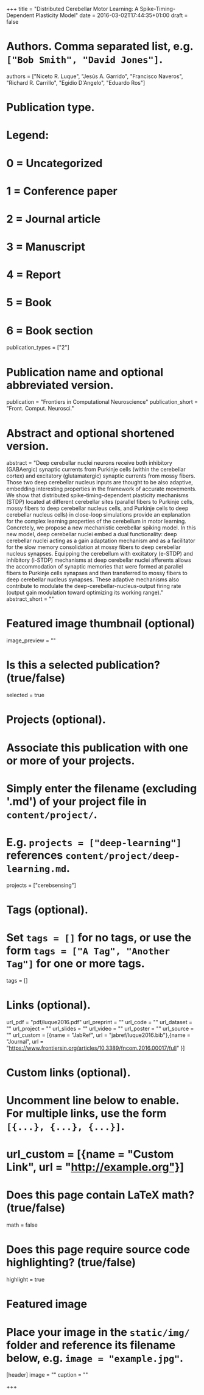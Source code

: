 +++
title = "Distributed Cerebellar Motor Learning: A Spike-Timing-Dependent Plasticity Model"
date = 2016-03-02T17:44:35+01:00
draft = false

# Authors. Comma separated list, e.g. `["Bob Smith", "David Jones"]`.
authors = ["Niceto R. Luque", "Jesús A. Garrido", "Francisco Naveros", "Richard R. Carrillo", "Egidio D'Angelo", "Eduardo Ros"]

# Publication type.
# Legend:
# 0 = Uncategorized
# 1 = Conference paper
# 2 = Journal article
# 3 = Manuscript
# 4 = Report
# 5 = Book
# 6 = Book section
publication_types = ["2"]

# Publication name and optional abbreviated version.
publication = "Frontiers in Computational Neuroscience"
publication_short = "Front. Comput. Neurosci."

# Abstract and optional shortened version.
abstract = "Deep cerebellar nuclei neurons receive both inhibitory (GABAergic) synaptic currents from Purkinje cells (within the cerebellar cortex) and excitatory (glutamatergic) synaptic currents from mossy fibers. Those two deep cerebellar nucleus inputs are thought to be also adaptive, embedding interesting properties in the framework of accurate movements. We show that distributed spike-timing-dependent plasticity mechanisms (STDP) located at different cerebellar sites (parallel fibers to Purkinje cells, mossy fibers to deep cerebellar nucleus cells, and Purkinje cells to deep cerebellar nucleus cells) in close-loop simulations provide an explanation for the complex learning properties of the cerebellum in motor learning. Concretely, we propose a new mechanistic cerebellar spiking model. In this new model, deep cerebellar nuclei embed a dual functionality: deep cerebellar nuclei acting as a gain adaptation mechanism and as a facilitator for the slow memory consolidation at mossy fibers to deep cerebellar nucleus synapses. Equipping the cerebellum with excitatory (e-STDP) and inhibitory (i-STDP) mechanisms at deep cerebellar nuclei afferents allows the accommodation of synaptic memories that were formed at parallel fibers to Purkinje cells synapses and then transferred to mossy fibers to deep cerebellar nucleus synapses. These adaptive mechanisms also contribute to modulate the deep-cerebellar-nucleus-output firing rate (output gain modulation toward optimizing its working range)."
abstract_short = ""

# Featured image thumbnail (optional)
image_preview = ""

# Is this a selected publication? (true/false)
selected = true

# Projects (optional).
#   Associate this publication with one or more of your projects.
#   Simply enter the filename (excluding '.md') of your project file in `content/project/`.
#   E.g. `projects = ["deep-learning"]` references `content/project/deep-learning.md`.
projects = ["cerebsensing"]

# Tags (optional).
#   Set `tags = []` for no tags, or use the form `tags = ["A Tag", "Another Tag"]` for one or more tags.
tags = []

# Links (optional).
url_pdf = "pdf/luque2016.pdf"
url_preprint = ""
url_code = ""
url_dataset = ""
url_project = ""
url_slides = ""
url_video = ""
url_poster = ""
url_source = ""
url_custom = [{name = "JabRef", url = "jabref/luque2016.bib"},{name = "Journal", url = "https://www.frontiersin.org/articles/10.3389/fncom.2016.00017/full" }]

# Custom links (optional).
#   Uncomment line below to enable. For multiple links, use the form `[{...}, {...}, {...}]`.
# url_custom = [{name = "Custom Link", url = "http://example.org"}]

# Does this page contain LaTeX math? (true/false)
math = false

# Does this page require source code highlighting? (true/false)
highlight = true

# Featured image
# Place your image in the `static/img/` folder and reference its filename below, e.g. `image = "example.jpg"`.
[header]
image = ""
caption = ""

+++


